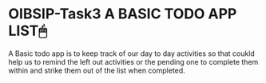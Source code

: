 # OIBSIP-Task3 A BASIC TODO  APP LIST🖱
A Basic todo app is to keep track of our day to day activities so that  coukld help us to remind the left out activities or the pending one to complete them within and strike them out of the list when completed.
